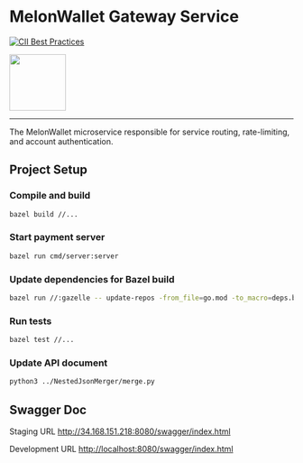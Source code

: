 # MelonWallet Gateway Service

[![CII Best Practices](https://bestpractices.coreinfrastructure.org/projects/569/badge)](https://bestpractices.coreinfrastructure.org/projects/569)

<img src="https://avatars.githubusercontent.com/u/104064333?s=400&u=fe08053ed0a72719e2ea4bb0229766ef9b4fdfee&v=4" width="100">

---------------------

The MelonWallet microservice responsible for service routing, rate-limiting, and account authentication.

## Project Setup

### Compile and build

```bash
bazel build //...
```

### Start payment server

```bash
bazel run cmd/server:server
```

### Update dependencies for Bazel build

```bash
bazel run //:gazelle -- update-repos -from_file=go.mod -to_macro=deps.bzl%go_dependencies
```

### Run tests

```bash
bazel test //...
```

### Update API document

```bash
python3 ../NestedJsonMerger/merge.py
```

## Swagger Doc

Staging URL
<http://34.168.151.218:8080/swagger/index.html>

Development URL
<http://localhost:8080/swagger/index.html>